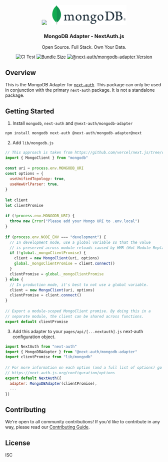 <p align="center">
   <br/>
   <a href="https://next-auth.js.org" target="_blank"><img height="64px" src="https://next-auth.js.org/img/logo/logo-sm.png" /></a>&nbsp;&nbsp;&nbsp;&nbsp;<img height="64px" src="./logo.svg" />
   <h3 align="center"><b>MongoDB Adapter</b> - NextAuth.js</h3>
   <p align="center">
   Open Source. Full Stack. Own Your Data.
   </p>
   <p align="center" style="align: center;">
      <img src="https://github.com/nextauthjs/adapters/actions/workflows/release.yml/badge.svg" alt="CI Test" />
      <a href="https://www.npmjs.com/package/@next-auth/mongodb-adapter" target="_blank"><img src="https://img.shields.io/bundlephobia/minzip/@next-auth/mongodb-adapter" alt="Bundle Size"/></a>
      <a href="https://www.npmjs.com/package/@next-auth/mongodb-adapter" target="_blank"><img src="https://img.shields.io/npm/v/@next-auth/mongodb-adapter" alt="@next-auth/mongodb-adapter Version" /></a>
   </p>
</p>

## Overview

This is the MongoDB Adapter for [`next-auth`](https://next-auth.js.org). This package can only be used in conjunction with the primary `next-auth` package. It is not a standalone package.

## Getting Started

1. Install `mongodb`, `next-auth` and `@next-auth/mongodb-adapter`

```js
npm install mongodb next-auth @next-auth/mongodb-adapter@next
```

2. Add `lib/mongodb.js`

```js
// This approach is taken from https://github.com/vercel/next.js/tree/canary/examples/with-mongodb
import { MongoClient } from "mongodb"

const uri = process.env.MONGODB_URI
const options = {
  useUnifiedTopology: true,
  useNewUrlParser: true,
}

let client
let clientPromise

if (!process.env.MONGODB_URI) {
  throw new Error("Please add your Mongo URI to .env.local")
}

if (process.env.NODE_ENV === "development") {
  // In development mode, use a global variable so that the value
  // is preserved across module reloads caused by HMR (Hot Module Replacement).
  if (!global._mongoClientPromise) {
    client = new MongoClient(uri, options)
    global._mongoClientPromise = client.connect()
  }
  clientPromise = global._mongoClientPromise
} else {
  // In production mode, it's best to not use a global variable.
  client = new MongoClient(uri, options)
  clientPromise = client.connect()
}

// Export a module-scoped MongoClient promise. By doing this in a
// separate module, the client can be shared across functions.
export default clientPromise
```

3. Add this adapter to your `pages/api/[...nextauth].js` next-auth configuration object.

```js
import NextAuth from "next-auth"
import { MongoDBAdapter } from "@next-auth/mongodb-adapter"
import clientPromise from "lib/mongodb"

// For more information on each option (and a full list of options) go to
// https://next-auth.js.org/configuration/options
export default NextAuth({
  adapter: MongoDBAdapter(clientPromise),
  ...
})
```

## Contributing

We're open to all community contributions! If you'd like to contribute in any way, please read our [Contributing Guide](https://github.com/nextauthjs/adapters/blob/main/CONTRIBUTING.md).

## License

ISC
